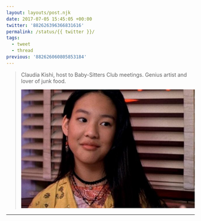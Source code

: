 ```yaml
---
layout: layouts/post.njk
date: 2017-07-05 15:45:05 +00:00
twitter: '882626396366831616'
permalink: /status/{{ twitter }}/
tags: 
  - tweet
  - thread
previous: '882626060805853184'
---
```


> Claudia Kishi, host to Baby-Sitters Club meetings. Genius artist and lover of junk food. 
> 
> ![Claudia Kishi from the 90s Baby-Sitters Club movie](/img/882626396366831616-DD-4BrvUQAAwKvW.jpg)

---
